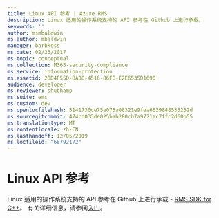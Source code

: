 ```yaml
---
title: Linux API 参考 | Azure RMS
description: Linux 适用的操作系统支持的 API 参考在 Github 上进行承载。
keywords: ''
author: msmbaldwin
ms.author: mbaldwin
manager: barbkess
ms.date: 02/23/2017
ms.topic: conceptual
ms.collection: M365-security-compliance
ms.service: information-protection
ms.assetid: 2BD4F55D-BA88-4516-86FB-E2E6535D1690
audience: developer
ms.reviewer: shubhamp
ms.suite: ems
ms.custom: dev
ms.openlocfilehash: 5141730ce75e075a08321e9fea6639848535252d
ms.sourcegitcommit: 474cd033de025bab280cb7a9721ac7ffc2d60b55
ms.translationtype: MT
ms.contentlocale: zh-CN
ms.lasthandoff: 12/05/2019
ms.locfileid: "68792172"
---
```

# <a name="linux-api-reference"></a>Linux API 参考

Linux 适用的操作系统支持的 API 参考在 Github 上进行承载 - [RMS SDK for C++](https://azuread.github.io/rms-sdk-for-cpp/annotated.html)。 有关详细信息，请参阅[入门](get-started.md)。

